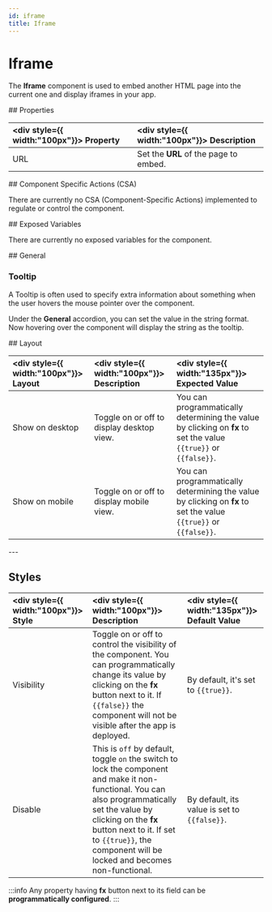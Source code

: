 ```yaml
---
id: iframe
title: Iframe
---
```


# Iframe

The **Iframe** component is used to embed another HTML page into the current one and display iframes in your app.

<div>
## Properties

| <div style={{ width:"100px"}}> Property </div> | <div style={{ width:"100px"}}> Description </div> |
| :--------------------------------------------- | :------------------------------------------------ |
| URL                                            | Set the **URL** of the page to embed.             |

</div>

<div>
## Component Specific Actions (CSA)

There are currently no CSA (Component-Specific Actions) implemented to regulate or control the component.

</div>

<div>
## Exposed Variables

There are currently no exposed variables for the component.

</div>

<div>
## General

### Tooltip

A Tooltip is often used to specify extra information about something when the user hovers the mouse pointer over the component.

Under the <b>General</b> accordion, you can set the value in the string format. Now hovering over the component will display the string as the tooltip.

</div>

<div>
## Layout

| <div style={{ width:"100px"}}> Layout </div> | <div style={{ width:"100px"}}> Description </div> | <div style={{ width:"135px"}}> Expected Value </div>                                                            |
| :------------------------------------------- | :------------------------------------------------ | :-------------------------------------------------------------------------------------------------------------- |
| Show on desktop                              | Toggle on or off to display desktop view.         | You can programmatically determining the value by clicking on **fx** to set the value `{{true}}` or `{{false}}`. |
| Show on mobile                               | Toggle on or off to display mobile view.          | You can programmatically determining the value by clicking on **fx** to set the value `{{true}}` or `{{false}}`. |

</div>

<div>
---

## Styles

| <div style={{ width:"100px"}}> Style </div> | <div style={{ width:"100px"}}> Description </div>                                                                                                                                                                                                                          | <div style={{ width:"135px"}}> Default Value </div> |
| :------------------------------------------ | :------------------------------------------------------------------------------------------------------------------------------------------------------------------------------------------------------------------------------------------------------------------------- | :-------------------------------------------------- |
| Visibility                                  | Toggle on or off to control the visibility of the component. You can programmatically change its value by clicking on the **fx** button next to it. If `{{false}}` the component will not be visible after the app is deployed.                                            | By default, it's set to `{{true}}`.                 |
| Disable                                     | This is `off` by default, toggle `on` the switch to lock the component and make it non-functional. You can also programmatically set the value by clicking on the **fx** button next to it. If set to `{{true}}`, the component will be locked and becomes non-functional. | By default, its value is set to `{{false}}`.        |

:::info
Any property having **fx** button next to its field can be **programmatically configured**.
:::

</div>
